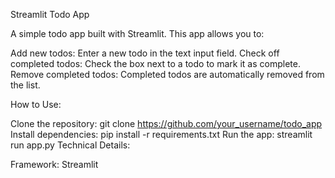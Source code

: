 Streamlit Todo App

A simple todo app built with Streamlit. This app allows you to:

Add new todos: Enter a new todo in the text input field.
Check off completed todos: Check the box next to a todo to mark it as complete.
Remove completed todos: Completed todos are automatically removed from the list.

How to Use:

Clone the repository: git clone https://github.com/your_username/todo_app
Install dependencies: pip install -r requirements.txt
Run the app: streamlit run app.py
Technical Details:

Framework: Streamlit

